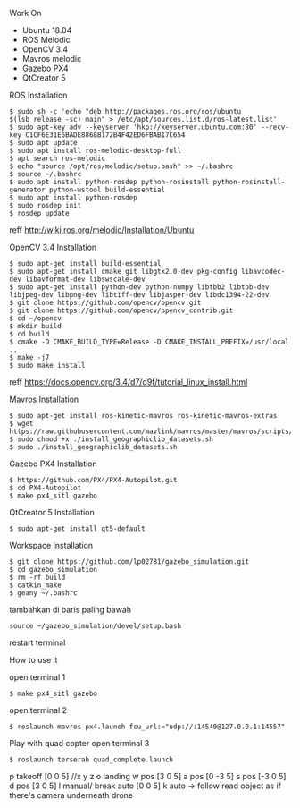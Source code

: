 Work On
- Ubuntu 18.04
- ROS Melodic
- OpenCV 3.4
- Mavros melodic
- Gazebo PX4
- QtCreator 5

ROS Installation
	
	$ sudo sh -c 'echo "deb http://packages.ros.org/ros/ubuntu $(lsb_release -sc) main" > /etc/apt/sources.list.d/ros-latest.list'
	$ sudo apt-key adv --keyserver 'hkp://keyserver.ubuntu.com:80' --recv-key C1CF6E31E6BADE8868B172B4F42ED6FBAB17C654
	$ sudo apt update
	$ sudo apt install ros-melodic-desktop-full
	$ apt search ros-melodic
	$ echo "source /opt/ros/melodic/setup.bash" >> ~/.bashrc
	$ source ~/.bashrc
	$ sudo apt install python-rosdep python-rosinstall python-rosinstall-generator python-wstool build-essential
	$ sudo apt install python-rosdep
	$ sudo rosdep init
	$ rosdep update

reff http://wiki.ros.org/melodic/Installation/Ubuntu

OpenCV 3.4 Installation
	
	$ sudo apt-get install build-essential
	$ sudo apt-get install cmake git libgtk2.0-dev pkg-config libavcodec-dev libavformat-dev libswscale-dev
	$ sudo apt-get install python-dev python-numpy libtbb2 libtbb-dev libjpeg-dev libpng-dev libtiff-dev libjasper-dev libdc1394-22-dev
	$ git clone https://github.com/opencv/opencv.git
	$ git clone https://github.com/opencv/opencv_contrib.git
	$ cd ~/opencv
	$ mkdir build
	$ cd build
	$ cmake -D CMAKE_BUILD_TYPE=Release -D CMAKE_INSTALL_PREFIX=/usr/local ..
	$ make -j7
	$ sudo make install

reff https://docs.opencv.org/3.4/d7/d9f/tutorial_linux_install.html

Mavros Installation
	
	$ sudo apt-get install ros-kinetic-mavros ros-kinetic-mavros-extras
	$ wget https://raw.githubusercontent.com/mavlink/mavros/master/mavros/scripts/install_geographiclib_datasets.sh
	$ sudo chmod +x ./install_geographiclib_datasets.sh
	$ sudo ./install_geographiclib_datasets.sh

Gazebo PX4 Installation
	
	$ https://github.com/PX4/PX4-Autopilot.git
	$ cd PX4-Autopilot
	$ make px4_sitl gazebo
	
QtCreator 5 Installation 
	
	$ sudo apt-get install qt5-default
	
Workspace installation
	
	$ git clone https://github.com/lp02781/gazebo_simulation.git
	$ cd gazebo_simulation
	$ rm -rf build
	$ catkin_make
	$ geany ~/.bashrc
	
tambahkan di baris paling bawah 
	
	source ~/gazebo_simulation/devel/setup.bash

restart terminal



How to use it

open terminal 1

	$ make px4_sitl gazebo

open terminal 2

	$ roslaunch mavros px4.launch fcu_url:="udp://:14540@127.0.0.1:14557"
	
Play with quad copter
open terminal 3

	$ roslaunch terserah quad_complete.launch

p takeoff [0 0 5] //x y z
o landing 
w pos	[3 0 5]
a pos	[0 -3 5]
s pos	[-3 0 5]
d pos	[3 0 5]
l manual/ break auto [0 0 5]
k auto	-> follow read object as if there's camera underneath drone
